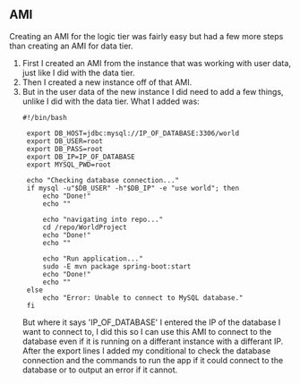 ## AMI

Creating an AMI for the logic tier was fairly easy but had a few more steps than creating an AMI for data tier.

1) First I created an AMI from the instance that was working with user data, just like I did with the data tier.
2) Then I created a new instance off of that AMI.
3) But in the user data of the new instance I did need to add a few things, unlike I did with the data tier.
   What I added was:
   ```
   #!/bin/bash

    export DB_HOST=jdbc:mysql://IP_OF_DATABASE:3306/world
    export DB_USER=root
    export DB_PASS=root
    export DB_IP=IP_OF_DATABASE
    export MYSQL_PWD=root

    echo "Checking database connection..."
    if mysql -u"$DB_USER" -h"$DB_IP" -e "use world"; then
        echo "Done!"
        echo ""

        echo "navigating into repo..."
        cd /repo/WorldProject
        echo "Done!"
        echo ""

        echo "Run application..."
        sudo -E mvn package spring-boot:start
        echo "Done!"
        echo ""
    else
        echo "Error: Unable to connect to MySQL database."
    fi
   ```
   But where it says 'IP_OF_DATABASE' I entered the IP of the database I want to connect to, I did this so I can use this AMI to connect to the database even if it is running on a differant instance with a differant IP. After the export lines I added my conditional to check the database connection and the commands to run the app if it could connect to the database or to output an error if it cannot.